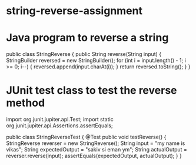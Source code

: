 # string-reverse-assignment
# Java program to reverse a string
public class StringReverse {
    public String reverse(String input) {
        StringBuilder reversed = new StringBuilder();
        for (int i = input.length() - 1; i >= 0; i--) {
            reversed.append(input.charAt(i));
        }
        return reversed.toString();
    }
}


# JUnit test class to test the reverse method

import org.junit.jupiter.api.Test;
import static org.junit.jupiter.api.Assertions.assertEquals;

public class StringReverseTest {
    @Test
    public void testReverse() {
        StringReverse reverser = new StringReverse();
        String input = "my name is vikas";
        String expectedOutput = "sakiv si eman ym";
        String actualOutput = reverser.reverse(input);
        assertEquals(expectedOutput, actualOutput);
    }
}


